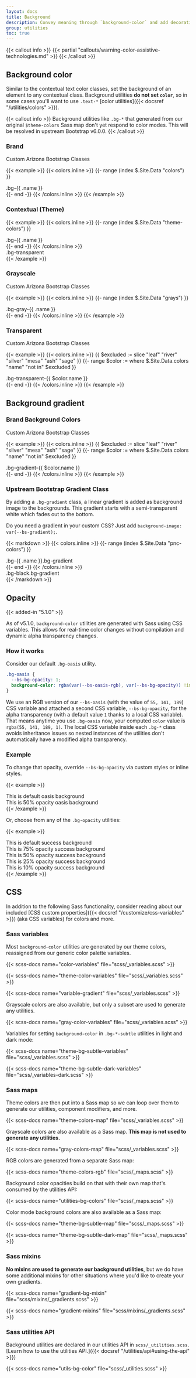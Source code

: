 ```yaml
---
layout: docs
title: Background
description: Convey meaning through `background-color` and add decoration with gradients.
group: utilities
toc: true
---
```


{{< callout info >}}
{{< partial "callouts/warning-color-assistive-technologies.md" >}}
{{< /callout >}}

## Background color

Similar to the contextual text color classes, set the background of an element to any contextual class. Background utilities **do not set `color`**, so in some cases you'll want to use `.text-*` [color utilities]({{< docsref "/utilities/colors" >}}).

{{< callout info >}}
Background utilities like `.bg-*` that generated from our original `$theme-colors` Sass map don't yet respond to color modes. This will be resolved in upstream Bootstrap v6.0.0.
{{< /callout >}}

### Brand

<span class="badge badge-az-custom">Custom Arizona Bootstrap Classes</span>

{{< example >}}
{{< colors.inline >}}
{{- range (index $.Site.Data "colors") }}
<div class="p-3 mb-2 bg-{{ .name }}{{ if .contrast_color }} text-{{ .contrast_color }} {{ else }} text-white{{ end }}">.bg-{{ .name }}</div>
{{- end -}}
{{< /colors.inline >}}
{{< /example >}}

### Contextual (Theme)
{{< example >}}
{{< colors.inline >}}
{{- range (index $.Site.Data "theme-colors") }}
<div class="p-3 mb-2 bg-{{ .name }}{{ if .contrast_color }} text-{{ .contrast_color }}{{ else }} text-white{{ end }}">.bg-{{ .name }}</div>
{{- end -}}
{{< /colors.inline >}}
<div class="p-3 mb-2 bg-transparent text-dark">.bg-transparent</div>
{{< /example >}}

### Grayscale

<span class="badge badge-az-custom">Custom Arizona Bootstrap Classes</span>

{{< example >}}
{{< colors.inline >}}
{{- range (index $.Site.Data "grays") }}
<div class="p-3 mb-2 bg-gray-{{ .name }}{{ if .contrast_color }} text-{{ .contrast_color }}{{ else }} text-white{{ end }}">.bg-gray-{{ .name }}</div>
{{- end -}}
{{< /colors.inline >}}
{{< /example >}}

### Transparent

<span class="badge badge-az-custom">Custom Arizona Bootstrap Classes</span>

{{< example >}}
{{< colors.inline >}}
{{ $excluded := slice "leaf" "river" "silver" "mesa" "ash" "sage" }}
{{- range $color := where $.Site.Data.colors "name" "not in" $excluded }}
<div class="az-bootstrap-bg-image">
  <div class="p-3 mb-2 bg-transparent-{{ $color.name }}{{ if $color.contrast_color }} text-{{ $color.contrast_color }}{{ else }} text-white{{ end }}">.bg-transparent-{{ $color.name }}</div>
</div>
{{- end -}}
{{< /colors.inline >}}
{{< /example >}}

## Background gradient

### Brand Background Colors

<span class="badge badge-az-custom">Custom Arizona Bootstrap Classes</span>

{{< example >}}
{{< colors.inline >}}
{{ $excluded := slice "leaf" "river" "silver" "mesa" "ash" "sage" }}
{{- range $color := where $.Site.Data.colors "name" "not in" $excluded }}
<div class="p-3 mb-2 bg-gradient-{{ $color.name }}{{ if $color.contrast_color }} text-{{ $color.contrast_color }}{{ else }} text-white{{ end }}">.bg-gradient-{{ $color.name }}</div>
{{- end -}}
{{< /colors.inline >}}
{{< /example >}}

### Upstream Bootstrap Gradient Class

By adding a `.bg-gradient` class, a linear gradient is added as background image to the backgrounds. This gradient starts with a semi-transparent white which fades out to the bottom.

Do you need a gradient in your custom CSS? Just add `background-image: var(--bs-gradient);`.

{{< markdown >}}
{{< colors.inline >}}
{{- range (index $.Site.Data "pnc-colors") }}
<div class="p-3 mb-2 bg-{{ .name }} bg-gradient{{ with .contrast_color }} text-{{ . }}{{ else }} text-white{{ end }}">.bg-{{ .name }}.bg-gradient</div>
{{- end -}}
{{< /colors.inline >}}
<div class="p-3 mb-2 bg-black bg-gradient text-white">.bg-black.bg-gradient</div>
{{< /markdown >}}

## Opacity

{{< added-in "5.1.0" >}}

As of v5.1.0, `background-color` utilities are generated with Sass using CSS variables. This allows for real-time color changes without compilation and dynamic alpha transparency changes.

### How it works

Consider our default `.bg-oasis` utility.

```css
.bg-oasis {
  --bs-bg-opacity: 1;
  background-color: rgba(var(--bs-oasis-rgb), var(--bs-bg-opacity)) !important;
}
```

We use an RGB version of our `--bs-oasis` (with the value of `55, 141, 189`) CSS variable and attached a second CSS variable, `--bs-bg-opacity`, for the alpha transparency (with a default value `1` thanks to a local CSS variable). That means anytime you use `.bg-oasis` now, your computed `color` value is `rgba(55, 141, 189, 1)`. The local CSS variable inside each `.bg-*` class avoids inheritance issues so nested instances of the utilities don't automatically have a modified alpha transparency.

### Example

To change that opacity, override `--bs-bg-opacity` via custom styles or inline styles.

{{< example >}}
<div class="bg-oasis p-2 text-white">This is default oasis background</div>
<div class="bg-oasis p-2" style="--bs-bg-opacity: .5;">This is 50% opacity oasis background</div>
{{< /example >}}

Or, choose from any of the `.bg-opacity` utilities:

{{< example >}}
<div class="bg-oasis p-2 text-white">This is default success background</div>
<div class="bg-oasis p-2 text-white bg-opacity-75">This is 75% opacity success background</div>
<div class="bg-oasis p-2 text-dark bg-opacity-50">This is 50% opacity success background</div>
<div class="bg-oasis p-2 text-dark bg-opacity-25">This is 25% opacity success background</div>
<div class="bg-oasis p-2 text-dark bg-opacity-10">This is 10% opacity success background</div>
{{< /example >}}

## CSS

In addition to the following Sass functionality, consider reading about our included [CSS custom properties]({{< docsref "/customize/css-variables" >}}) (aka CSS variables) for colors and more.

### Sass variables

Most `background-color` utilities are generated by our theme colors, reassigned from our generic color palette variables.

{{< scss-docs name="color-variables" file="scss/_variables.scss" >}}

{{< scss-docs name="theme-color-variables" file="scss/_variables.scss" >}}

{{< scss-docs name="variable-gradient" file="scss/_variables.scss" >}}

Grayscale colors are also available, but only a subset are used to generate any utilities.

{{< scss-docs name="gray-color-variables" file="scss/_variables.scss" >}}

Variables for setting `background-color` in `.bg-*-subtle` utilities in light and dark mode:

{{< scss-docs name="theme-bg-subtle-variables" file="scss/_variables.scss" >}}

{{< scss-docs name="theme-bg-subtle-dark-variables" file="scss/_variables-dark.scss" >}}

### Sass maps

Theme colors are then put into a Sass map so we can loop over them to generate our utilities, component modifiers, and more.

{{< scss-docs name="theme-colors-map" file="scss/_variables.scss" >}}

Grayscale colors are also available as a Sass map. **This map is not used to generate any utilities.**

{{< scss-docs name="gray-colors-map" file="scss/_variables.scss" >}}

RGB colors are generated from a separate Sass map:

{{< scss-docs name="theme-colors-rgb" file="scss/_maps.scss" >}}

Background color opacities build on that with their own map that's consumed by the utilities API:

{{< scss-docs name="utilities-bg-colors" file="scss/_maps.scss" >}}

Color mode background colors are also available as a Sass map:

{{< scss-docs name="theme-bg-subtle-map" file="scss/_maps.scss" >}}

{{< scss-docs name="theme-bg-subtle-dark-map" file="scss/_maps.scss" >}}

### Sass mixins

**No mixins are used to generate our background utilities**, but we do have some additional mixins for other situations where you'd like to create your own gradients.

{{< scss-docs name="gradient-bg-mixin" file="scss/mixins/_gradients.scss" >}}

{{< scss-docs name="gradient-mixins" file="scss/mixins/_gradients.scss" >}}

### Sass utilities API

Background utilities are declared in our utilities API in `scss/_utilities.scss`. [Learn how to use the utilities API.]({{< docsref "/utilities/api#using-the-api" >}})

{{< scss-docs name="utils-bg-color" file="scss/_utilities.scss" >}}
